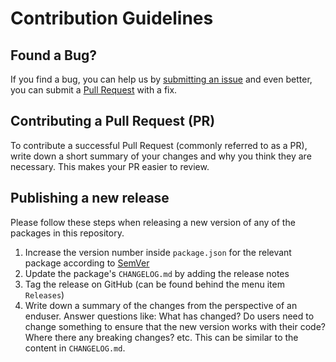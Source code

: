 # Contribution Guidelines

## Found a Bug?

If you find a bug, you can help us by [submitting an issue](https://github.com/sevenval/frontend-configs/issues/new) and even better, you can submit a [Pull Request](https://github.com/sevenval/frontend-configs/pulls) with a fix.

## Contributing a Pull Request (PR)

To contribute a successful Pull Request (commonly referred to as a PR), write
down a short summary of your changes and why you think they are necessary.
This makes your PR easier to review.

## Publishing a new release

Please follow these steps when releasing a new version of any of the packages
in this repository.

1. Increase the version number inside `package.json` for the relevant package according to [SemVer](https://semver.org/)
2. Update the package's `CHANGELOG.md` by adding the release notes
3. Tag the release on GitHub (can be found behind the menu item `Releases`)
4. Write down a summary of the changes from the perspective of an enduser. Answer questions like: What has changed? Do users need to change something to ensure that the new version works with their code? Where there any breaking changes? etc. This can be similar to the content in `CHANGELOG.md`.
